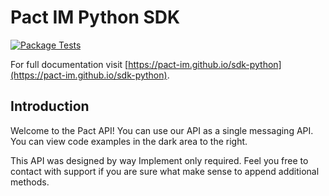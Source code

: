 
# Pact IM Python SDK
[![Package Tests](https://github.com/pact-im/sdk-python/actions/workflows/run-test.yml/badge.svg?branch=master)](https://github.com/pact-im/sdk-python/actions/workflows/run-test.yml)

For full documentation visit [https://pact-im.github.io/sdk-python](https://pact-im.github.io/sdk-python).


## Introduction
Welcome to the Pact API! You can use our API as a single messaging API. You can view code examples in the dark area to the right.

This API was designed by way Implement only required. Feel you free to contact with support if you are sure what make sense to append additional methods.
